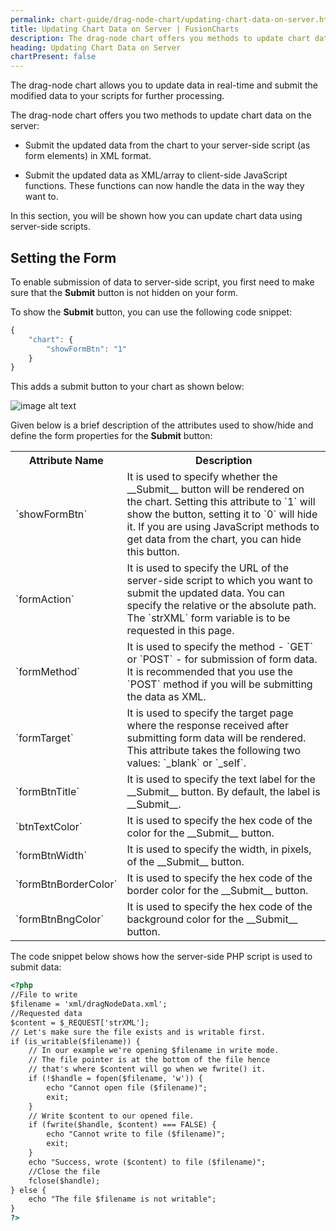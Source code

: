 ```yaml
---
permalink: chart-guide/drag-node-chart/updating-chart-data-on-server.html
title: Updating Chart Data on Server | FusionCharts
description: The drag-node chart offers you methods to update chart data on the server submit the updated data from the chart to your server-side script in XML format
heading: Updating Chart Data on Server
chartPresent: false
---
```


The drag-node chart allows you to update data in real-time and submit the modified data to your scripts for further processing.

The drag-node chart offers you two methods to update chart data on the server:

* Submit the updated data from the chart to your server-side script (as form elements) in XML format.

* Submit the updated data as XML/array to client-side JavaScript functions. These functions can now handle the data in the way they want to.

In this section, you will be shown how you can update chart data using server-side scripts.

## Setting the Form

To enable submission of data to server-side script, you first need to make sure that the __Submit__ button is not hidden on your form.

To show the __Submit__ button, you can use the following code snippet:

```javascript
{
    "chart": {
        "showFormBtn": "1"
    }
}
```

This adds a submit button to your chart as shown below:

![image alt text](/assets/images/drag-node-updating-chart-1.jpg)

Given below is a brief description of the attributes used to show/hide and define the form properties for the __Submit__ button:

<table>
  <tr>
    <th>Attribute Name</th>
    <th>Description</th>
  </tr>
  <tr>
    <td>`showFormBtn`</td>
    <td>It is used to specify whether the __Submit__ button will be rendered on the chart. Setting this attribute to `1` will show the button, setting it to `0` will hide it.  If you are using JavaScript methods to get data from the chart, you can hide this button.</td>
  </tr>
  <tr>
    <td>`formAction`</td>
    <td>It is used to specify the URL of the server-side script to which you want to submit the updated data. You can specify the relative or the absolute path. The `strXML` form variable is to be requested in this page.</td>
  </tr>
  <tr>
    <td>`formMethod`</td>
    <td>It is used to specify the method - `GET` or `POST` - for submission of form data. It is recommended that you use the `POST` method if you will be submitting the data as XML.</td>
  </tr>
  <tr>
    <td>`formTarget`</td>
    <td>It is used to specify the target page where the response received after submitting form data will be rendered. This attribute takes the following two values: `_blank` or `_self`.</td>
  </tr>
  <tr>
    <td>`formBtnTitle`</td>
    <td>It is used to specify the text label for the __Submit__ button. By default, the label is __Submit__.</td>
  </tr>
  <tr>
    <td>`btnTextColor`</td>
    <td>It is used to specify the hex code of the color for the __Submit__ button.</td>
  </tr>
  <tr>
    <td>`formBtnWidth`</td>
    <td>It is used to specify the width, in pixels, of the __Submit__ button.</td>
  </tr>
  <tr>
    <td>`formBtnBorderColor`</td>
    <td>It is used to specify the hex code of the border color for the __Submit__ button.</td>
  </tr>
  <tr>
    <td>`formBtnBngColor`</td>
    <td>It is used to specify the hex code of the background color for the __Submit__ button.</td>
  </tr>
</table>


The code snippet below shows how the server-side PHP script is used to submit data:

```html
<?php
//File to write
$filename = 'xml/dragNodeData.xml';
//Requested data
$content = $_REQUEST['strXML'];
// Let's make sure the file exists and is writable first.
if (is_writable($filename)) {
    // In our example we're opening $filename in write mode.
    // The file pointer is at the bottom of the file hence
    // that's where $content will go when we fwrite() it.
    if (!$handle = fopen($filename, 'w')) {
        echo "Cannot open file ($filename)";
        exit;
    }
    // Write $content to our opened file.
    if (fwrite($handle, $content) === FALSE) {
        echo "Cannot write to file ($filename)";
        exit;
    }
    echo "Success, wrote ($content) to file ($filename)";
    //Close the file
    fclose($handle);
} else {
    echo "The file $filename is not writable";
}
?>
```